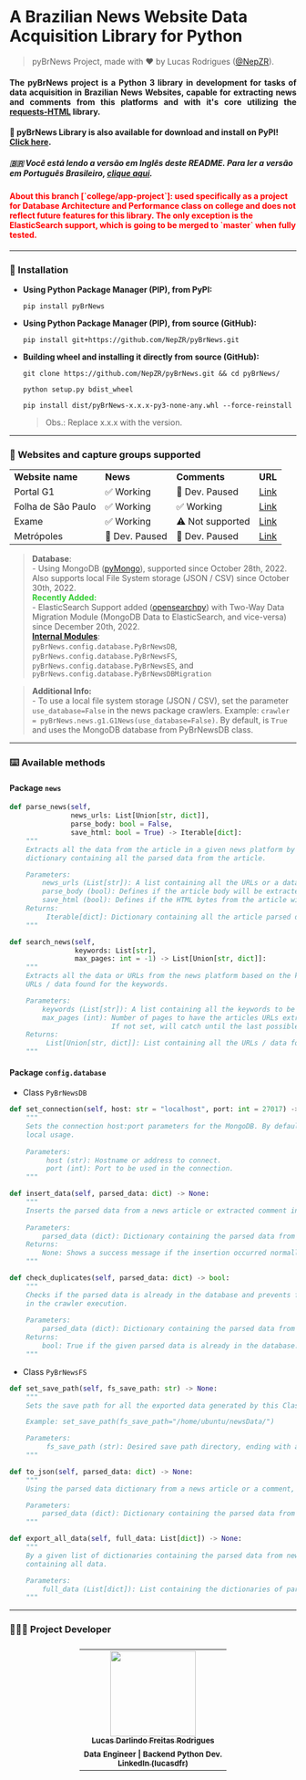 # A Brazilian News Website Data Acquisition Library for Python
> pyBrNews Project, made with ❤️ by Lucas Rodrigues (<a href="https://github.com/NepZR/" target="_blank">@NepZR</a>).

<h4 style="text-align: justify;">
  The pyBrNews project is a Python 3 library in development for tasks of data acquisition in Brazilian News Websites, capable for extracting news and comments from this platforms and with it's core utilizing the <a href="https://requests.readthedocs.io/projects/requests-html/en/latest/">requests-HTML</a> library.
</h4>

<h4>💾 pyBrNews Library is also available for download and install on PyPI! <a href="https://pypi.org/project/pyBrNews">Click here</a>.

<h5>🇧🇷 Você está lendo a versão em Inglês deste README. Para ler a versão em Português Brasileiro, <a href="https://github.com/NepZR/pyBrNews/blob/main/README.md">clique aqui</a>.</h5>

<h4 style="color: red">About this branch [`college/app-project`]: used specifically as a project for Database Architecture and Performance class on college and does not reflect future features for this library. The only exception is the ElasticSearch support, which is going to be merged to `master` when fully tested.</h4>

---

### 📲 Installation

- **Using Python Package Manager (PIP), from PyPI:**
  ```shell
  pip install pyBrNews
  ```
- **Using Python Package Manager (PIP), from source (GitHub):**
  ```shell
  pip install git+https://github.com/NepZR/pyBrNews.git
  ```
- **Building wheel and installing it directly from source (GitHub):**
  ```shell
  git clone https://github.com/NepZR/pyBrNews.git && cd pyBrNews/
  ```
  ```shell
  python setup.py bdist_wheel
  ```
  ```shell
  pip install dist/pyBrNews-x.x.x-py3-none-any.whl --force-reinstall
  ```
  > Obs.: Replace x.x.x with the version.
  

---

<h3 style="text-align: justify;">
  📰 Websites and capture groups supported
</h3>

<table>
    <tr>
      <td><b>Website name</b></td>
      <td><b>News</b></td>
      <td><b>Comments</b></td>
      <td><b>URL</b></td>
    </tr>
    <tr>
      <td>Portal G1</td>
      <td>✅ Working</td>
      <td>🚧️ Dev. Paused</td>
      <td><a href="https://g1.globo.com/">Link</a></td>
    </tr>
    <tr>
      <td>Folha de São Paulo</td>
      <td>✅ Working</td>
      <td>✅ Working</td>
      <td><a href="https://www.folha.uol.com.br/">Link</a></td>
    </tr>
    <tr>
      <td>Exame</td>
      <td>✅ Working</td>
      <td>⚠️ Not supported</td>
      <td><a href="https://exame.com/">Link</a></td>
    </tr>
    <tr>
      <td>Metrópoles</td>
      <td>🚧️ Dev. Paused</td>
      <td>🚧️ Dev. Paused</td>
      <td><a href="https://www.metropoles.com/">Link</a></td>
    </tr>
</table>

> **Database**:<br> - Using MongoDB (<a href="https://www.mongodb.com/docs/drivers/pymongo/">pyMongo</a>), supported since October 28th, 2022. Also supports local File System storage (JSON / CSV) since October 30th, 2022.<br><b style="color: limegreen">Recently Added:</b><br> - ElasticSearch Support added (<a href="https://opensearch.org/docs/latest/clients/python/">opensearchpy</a>) with Two-Way Data Migration Module (MongoDB Data to ElasticSearch, and vice-versa) since December 20th, 2022.<br><a href="https://github.com/NepZR/pyBrNews/blob/main/config/database.py"><b>Internal Modules</b></a>:<br> `pyBrNews.config.database.PyBrNewsDB`, `pyBrNews.config.database.PyBrNewsFS`, `pyBrNews.config.database.PyBrNewsES`, and `pyBrNews.config.database.PyBrNewsDBMigration`

> **Additional Info:**<br> - To use a local file system storage (JSON / CSV), set the parameter `use_database=False` in the news package crawlers. Example: `crawler = pyBrNews.news.g1.G1News(use_database=False)`. By default, is `True` and uses the MongoDB database from PyBrNewsDB class.
---

<h3 style="text-align: justify;">
  ⌨️ Available methods
</h3>

#### Package `news`
~~~python
def parse_news(self,
               news_urls: List[Union[str, dict]],
               parse_body: bool = False,
               save_html: bool = True) -> Iterable[dict]:
    """
    Extracts all the data from the article in a given news platform by iterating over a URL list. Yields a 
    dictionary containing all the parsed data from the article.

    Parameters:
        news_urls (List[str]): A list containing all the URLs or a data dict to be parsed from a given platform.
        parse_body (bool): Defines if the article body will be extracted.
        save_html (bool): Defines if the HTML bytes from the article will be extracted.
    Returns:
         Iterable[dict]: Dictionary containing all the article parsed data.
    """
~~~

~~~python
def search_news(self,
                keywords: List[str],
                max_pages: int = -1) -> List[Union[str, dict]]:
    """
    Extracts all the data or URLs from the news platform based on the keywords given. Returns a list containing the
    URLs / data found for the keywords.

    Parameters:
        keywords (List[str]): A list containing all the keywords to be searched in the news platform.
        max_pages (int): Number of pages to have the articles URLs extracted from. 
                         If not set, will catch until the last possible.
    Returns:
         List[Union[str, dict]]: List containing all the URLs / data found for the keywords.
    """
~~~

#### Package `config.database`

- Class `PyBrNewsDB`
~~~python
def set_connection(self, host: str = "localhost", port: int = 27017) -> None:
    """
    Sets the connection host:port parameters for the MongoDB. By default, uses the standard localhost:27017 for
    local usage.
    
    Parameters:
         host (str): Hostname or address to connect.
         port (int): Port to be used in the connection.
    """
~~~

~~~python
def insert_data(self, parsed_data: dict) -> None:
    """
    Inserts the parsed data from a news article or extracted comment into the DB Backend (MongoDB - pyMongo).
    
    Parameters: 
        parsed_data (dict): Dictionary containing the parsed data from a news article or comment.
    Returns:
        None: Shows a success message if the insertion occurred normally. If not, shows an error message.
    """
~~~

~~~python
def check_duplicates(self, parsed_data: dict) -> bool:
    """
    Checks if the parsed data is already in the database and prevents from being duplicated 
    in the crawler execution.
    
    Parameters: 
        parsed_data (dict): Dictionary containing the parsed data from a news article or comment.
    Returns:
        bool: True if the given parsed data is already in the database. False if not.
    """
~~~

- Class `PyBrNewsFS`
~~~python
def set_save_path(self, fs_save_path: str) -> None:
    """
    Sets the save path for all the exported data generated by this Class.

    Example: set_save_path(fs_save_path="/home/ubuntu/newsData/")

    Parameters:
         fs_save_path (str): Desired save path directory, ending with a slash.
    """
~~~

~~~python
def to_json(self, parsed_data: dict) -> None:
    """
    Using the parsed data dictionary from a news article or a comment, export the data as an individual JSON file.

    Parameters:
        parsed_data (dict): Dictionary containing the parsed data from a news article or a comment.
    """
~~~

~~~python
def export_all_data(self, full_data: List[dict]) -> None:
    """
    By a given list of dictionaries containing the parsed data from news or comments, export in a CSV file
    containing all data.

    Parameters:
        full_data (List[dict]): List containing the dictionaries of parsed data.
    """
~~~

---

<h3 style="text-align: justify;">
  👨🏻‍💻 Project Developer
</h3>

<table style="display: flex; align-itens: center; justify-content: center;">
  <tr>
    <td align="center"><a href="https://github.com/NepZR"><img style="width: 150px; height: 150;" src="https://avatars.githubusercontent.com/u/37887926" width="100px;" alt=""/><br /><sub><b>Lucas Darlindo Freitas Rodrigues</b></sub></a><br /><sub><b>Data Engineer | Backend Python Dev.</sub></a><br /><a href="https://www.linkedin.com/in/lucasdfr"><sub><b>LinkedIn (lucasdfr)</b></sub></a></td>
  </tr>
<table>
